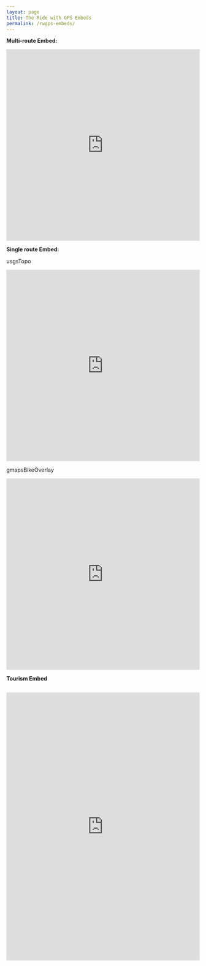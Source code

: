 ```yaml
---
layout: page
title: The Ride with GPS Embeds
permalink: /rwgps-embeds/
---
```




**Multi-route Embed:**
<iframe src='https://rwgps-embeds.com/embeds?type=event&eventId=27102&title=The%20Ride%20with%20GPS%202018%20Gran%20Fondo&description=A%20fictional%20event%20of%20epic%20proportions&sampleGraph=true&defaultShowAll=true&overlay=osmOutdoor' style='width: 1px; min-width: 100%; height: 500px; border: none;' scrolling='no'></iframe>

**Single route Embed:**


usgsTopo
<iframe src='https://rwgps-embeds.com/embeds?type=trip&id=20388165&title=Crown-Zellerback-Pittsburg%20Loop&sampleGraph=true&overlay=usgsTopo' style='width: 1px; min-width: 100%; height: 500px; border: none;' scrolling='no'></iframe>

gmapsBikeOverlay
<iframe src='https://rwgps-embeds.com/embeds?type=trip&id=20388165&title=Crown-Zellerback-Pittsburg%20Loop&sampleGraph=true&overlay=gmapsBikeOverlay' style='width: 1px; min-width: 100%; height: 500px; border: none;' scrolling='no'></iframe>

**Tourism Embed**
<div class="embed90" style="text-align: center; margin-top: 2em; clear: both;">
  <iframe src='https://rwgps-embeds.com/embeds?type=region&id=15&poiBar=t&boundingBox=-122.68784523010255,45.511640093571096,-122.5847625732422,45.55102264680802&overlay=satellite' style='width: 1px; min-width: 100%; height: 700px; border: none;' scrolling='no'></iframe>
</div>
